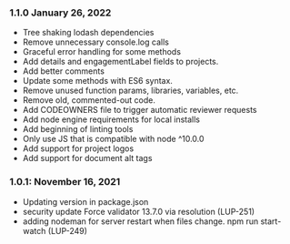 ### 1.1.0 January 26, 2022
* Tree shaking lodash dependencies
* Remove unnecessary console.log calls
* Graceful error handling for some methods
* Add details and engagementLabel fields to projects.
* Add better comments
* Update some methods with ES6 syntax.
* Remove unused function params, libraries, variables, etc.
* Remove old, commented-out code.
* Add CODEOWNERS file to trigger automatic reviewer requests
* Add node engine requirements for local installs
* Add beginning of linting tools
* Only use JS that is compatible with node ^10.0.0
* Add support for project logos
* Add support for document alt tags

### 1.0.1: November 16, 2021
* Updating version in package.json
* security update Force validator 13.7.0 via resolution (LUP-251)
* adding nodeman for server restart when files change. npm run start-watch (LUP-249)
